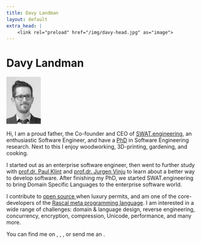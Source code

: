 ```yaml
---
title: Davy Landman
layout: default
extra_head: |
    <link rel="preload" href="/img/davy-head.jpg" as="image">
---
```


<h1>Davy Landman</h1>
<img class="head" width="90px" src="/img/davy-head.jpg" alt="Picture of Davy Landman" />

Hi, I am a proud father, the Co-founder and CEO of [<span class="acro">SWAT</span>.engineering](http://www.swat.engineering), an enthusiastic Software Engineer, and have a [PhD](/research/) in Software Engineering research. Next to this I enjoy woodworking, 3D-printing, gardening, and cooking.

I started out as an enterprise software engineer, then went to further study with [prof.dr. Paul Klint](https://homepages.cwi.nl/~paulk/) and [prof.dr. Jurgen Vinju](https://homepages.cwi.nl/~jurgenv/) to learn about a better way to develop software. After finishing my PhD, we started <span class="acro">SWAT</span>.engineering to bring Domain Specific Languages to the enterprise software world.

I contribute to [open source <i class="fab fa-github"></i>](https://github.com/DavyLandman) when luxury permits, and am one of the core-developers of the [Rascal meta programming language](https://www.rascal-mpl.org). I am interested in a wide range of challenges: domain & language design, reverse engineering, concurrency, encryption, compression, Unicode, performance, and many more.

You can find me on 
    [<i class="fab fa-twitter"></i>](https://twitter.com/DavyLandman),
    [<i class="fab fa-linkedin"></i>](https://www.linkedin.com/in/davylandman/),
    [<i class="fab fa-stack-overflow"></i>](https://stackoverflow.com/users/11098/davy-landman),
or send me an [<i class="fas fa-envelope-open"></i>](mailto:davy.landman@gmail.com).
